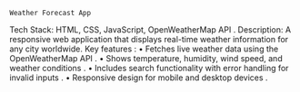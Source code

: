 	Weather Forecast App
Tech Stack: HTML, CSS, JavaScript, OpenWeatherMap API .
Description: A responsive web application that displays real-time weather information for any city worldwide.
Key features :
•	Fetches live weather data using the OpenWeatherMap API .
•	Shows temperature, humidity, wind speed, and weather conditions .
•	Includes search functionality with error handling for invalid inputs .
•	Responsive design for mobile and desktop devices .
